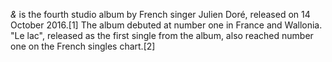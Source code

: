 _&_ is the fourth studio album by French singer Julien Doré, released on 14 October 2016.[1] The album debuted at number one in France and Wallonia. "Le lac", released as the first single from the album, also reached number one on the French singles chart.[2]
